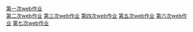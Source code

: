 <a href="homeWork/第一次web作业.html">第一次web作业</a><br>
<a href="homeWork/第二次web作业.html">第二次web作业</a>
<a href="homeWork/第三次web作业.html">第三次web作业</a>
<a href="homeWork/第四次web作业.html">第四次web作业</a>
<a href="homeWork/第五次web作业.html">第五次web作业</a>
<a href="homeWork/第六次web作业.html">第六次web作业</a>
<a href="homeWork/第七次web作业.html">第七次web作业</a>
